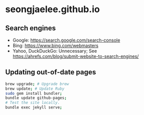 # seongjaelee.github.io

## Search engines

- Google: https://search.google.com/search-console
- Bing: https://www.bing.com/webmasters
- Yahoo, DuckDuckGo: Unnecessary; See https://ahrefs.com/blog/submit-website-to-search-engines/

## Updating out-of-date pages

```sh
brew upgrade; # Upgrade brew
brew update; # Update Ruby
sudo gem install bundler;
bundle update github-pages;
# Test the site locally.
bundle exec jekyll serve;
```
